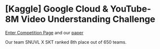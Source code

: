 # [Kaggle] Google Cloud & YouTube-8M Video Understanding Challenge 

[Enter Competition Page](https://www.kaggle.com/c/youtube8m) and our [paper](https://arxiv.org/abs/1706.07960)

Our team SNUVL X SKT ranked 8th place out of 650 teams.


